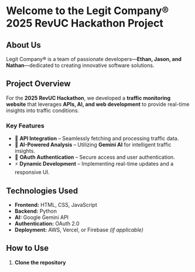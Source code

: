# **Welcome to the Legit Company® 2025 RevUC Hackathon Project**  

## **About Us**  
Legit Company® is a team of passionate developers—**Ethan, Jason, and Nathan**—dedicated to creating innovative software solutions.  

## **Project Overview**  
For the **2025 RevUC Hackathon**, we developed a **traffic monitoring website** that leverages **APIs, AI, and web development** to provide real-time insights into traffic conditions.  

### **Key Features**  
- 🚀 **API Integration** – Seamlessly fetching and processing traffic data.  
- 🤖 **AI-Powered Analysis** – Utilizing **Gemini AI** for intelligent traffic insights.  
- 🔑 **OAuth Authentication** – Secure access and user authentication.  
- ⚡ **Dynamic Development** – Implementing real-time updates and a responsive UI.  

## **Technologies Used**  
- **Frontend:** HTML, CSS, JavaScript 
- **Backend:** Python
- **AI:** Google Gemini API  
- **Authentication:** OAuth 2.0  
- **Deployment:** AWS, Vercel, or Firebase *(if applicable)*  

## **How to Use**  
1. **Clone the repository**  


